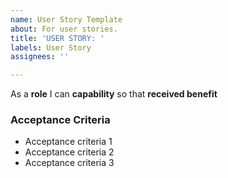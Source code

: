 ```yaml
---
name: User Story Template
about: For user stories.
title: 'USER STORY: '
labels: User Story
assignees: ''

---
```


As a **role** I can **capability** so that **received benefit**

### Acceptance Criteria

- Acceptance criteria 1
- Acceptance criteria 2
- Acceptance criteria 3
